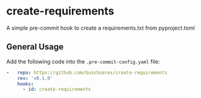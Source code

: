 # create-requirements
A simple pre-commit hook to create a requirements.txt from pyproject.toml

## General Usage

Add the following code into the `.pre-commit-config.yaml` file:

```yaml
-   repo: https://github.com/GussSoares/create-requirements
    rev: 'v0.1.0'
    hooks:
      - id: create-requirements

```
